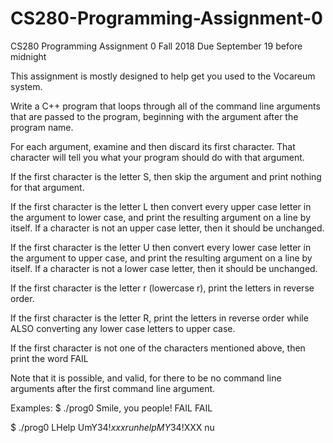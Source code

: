 # CS280-Programming-Assignment-0

CS280 Programming Assignment 0
Fall 2018
Due September 19 before midnight

This assignment is mostly designed to help get you used to the Vocareum system.

Write a C++ program that loops through all of the command line arguments that are passed to
the program, beginning with the argument after the program name.

For each argument, examine and then discard its first character. That character will tell you what
your program should do with that argument.

If the first character is the letter S, then skip the argument and print nothing for that argument.

If the first character is the letter L then convert every upper case letter in the argument to lower
case, and print the resulting argument on a line by itself. If a character is not an upper case
letter, then it should be unchanged.

If the first character is the letter U then convert every lower case letter in the argument to upper
case, and print the resulting argument on a line by itself. If a character is not a lower case letter,
then it should be unchanged.

If the first character is the letter r (lowercase r), print the letters in reverse order.

If the first character is the letter R, print the letters in reverse order while ALSO converting any
lower case letters to upper case.

If the first character is not one of the characters mentioned above, then print the word FAIL

Note that it is possible, and valid, for there to be no command line arguments after the first
command line argument.

Examples:
$ ./prog0 Smile, you people!
FAIL
FAIL

$ ./prog0 LHelp UmY34!$xxx run
help
MY34!$XXX
nu 
